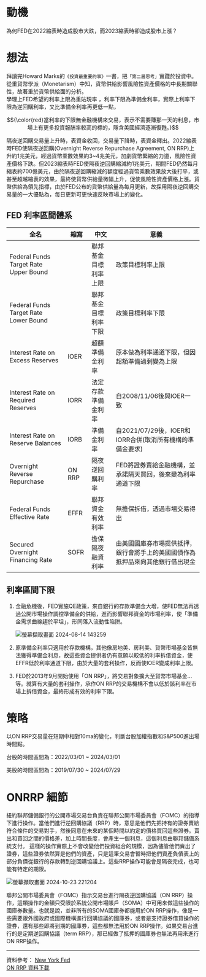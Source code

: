 # 動機 
為何FED在2022縮表時造成股市大跌，而2023縮表時卻造成股市上漲？

# 想法 
拜讀完Howard Marks的`《投資最重要的事》`一書，把`「第二層思考」`實踐於投資中。  
從重貨幣學派（Monetarism）中知，貨幣供給影響風險性資產價格的中長期關聯性，故著重於貨幣供給面的分析。  
學理上FED希望的利率上限為重貼現率 ，利率下限為準備金利率，實際上利率下限為逆回購利率，又比準備金利率再更低一點，

$${\color{red}當利率的下限無金融機構來交易，表示不需要賺那一天的利息，市場上有更多投資報酬率較高的標的，隱含美國經濟逐漸復甦。}$$

隔夜逆回購交易量上升時，表資金收回，交易量下降時，表資金釋出。2022縮表時FED使隔夜逆回購(Overnight Reverse Repurchase Agreement, ON RRP)上升約1兆美元，經過貨幣乘數效果約3~4兆美元，加劇貨幣緊縮的力道，風險性資產價格下跌。但2023縮表時FED使隔夜逆回購縮減約1兆美元，期間FED仍然每月縮表約700億美元，由於隔夜逆回購縮減的額度經過貨幣乘數效果放大後打平，或甚至超越縮表的效果，最終使貨幣供給量微幅上升，促使風險性資產價格上漲。貨幣供給為領先指標，由於FED公布的貨幣供給量為每月更新，故採用隔夜逆回購交易量的一大優點為，每日更新可更快速反映市場上的變化。

## FED 利率區間體系
| 全名                                      | 縮寫  | 中文                   | 意義                                           |
| ----------------------------------------- | ----- | ---------------------- | ---------------------------------------------- |
| Federal Funds Target Rate Upper Bound     |       | 聯邦基金目標利率上限   | 政策目標利率上限                               |
| Federal Funds Target Rate Lower Bound     |       | 聯邦基金目標利率下限   | 政策目標利率下限                               |
| Interest Rate on Excess Reserves          | IOER  | 超額準備金利率         | 原本做為利率通道下限，但因超額準備過剩變為上限    |
| Interest Rate on Required Reserves        | IORR  | 法定存款準備金利率     | 自2008/11/06後與IOER一致                       |
| Interest Rate on  Reserve Balances        | IORB  | 準備金利率             | 自2021/07/29後，IOER和IORR合併(取消所有機構的準備金要求)     |
| Overnight Reverse Repurchase              | ON RRP| 隔夜逆回購利率         | FED將證券賣給金融機構，並承諾隔天買回，後來變為利率通道下限  |
| Federal Funds Effective Rate              | EFFR  | 聯邦資金有效利率       | 無擔保拆借，透過市場交易得出                     |
| Secured Overnight Financing Rate          | SOFR  | 擔保隔夜融資利率       | 由美國國庫券市場提供抵押，銀行會將手上的美國國債作為抵押品來向其他銀行借出現金 |

## 利率區間下限
1. 金融危機後，FED實施QE政策，來自銀行的存款準備金大增，使FED無法再透過公開市場操作調控準備金的供給，進而影響聯邦資金的市場利率，使「準備金需求曲線趨於平坦」，形同落入流動性陷阱。

   ![螢幕擷取畫面 2024-08-14 143259](https://github.com/user-attachments/assets/2afd22f6-2600-4b15-bc41-c65c0fedaae4)


2. 原準備金利率只適用於存款機構，其他像房地美、房利美、貨幣市場基金皆無法獲得準備金利息，故這些資金提供者仍有意願以較低的利率拆借資金，使EFFR低於利率通道下限，由於大量的套利操作，反而使IOER變成利率上限。

3. FED於2013年9月開始使用「ON RRP」，將交易對象擴大至貨幣市場基金...等。就算有大量的套利操作，承作ON RRP的交易機構不會以低於該利率在市場上拆借資金，最終形成有效的利率下限。

# 策略 
以ON RRP交易量在短期中相對10ma的變化，判斷台股加權指數和S&P500進出場時間點。

台股的時間區間為：2022/03/01 ~ 2024/03/01

美股的時間區間為：2019/07/30 ~ 2024/07/29

# ONRRP 細節
紐約聯邦儲備銀行的公開市場交易台負責在聯邦公開市場委員會（FOMC）的指導下進行操作。當他們進行逆回購協議（RRP）時，意思是他們先把持有的證券賣給符合條件的交易對手，然後同意在未來的某個時間以約定的價格買回這些證券。賣出和買回之間的價格差，加上時間長度，會產生一個利息，這個利息由聯邦儲備系統支付。
這樣的操作實際上不會改變他們投資組合的規模，因為儘管他們賣出了證券，這些證券依然算是他們的資產，只是這筆交易會暫時把他們資產負債表上的部分負債從銀行的存款轉到逆回購協議上。這些RRP操作可能會是隔夜完成，也可能有特定的期限。

![螢幕擷取畫面 2024-10-23 221204](https://github.com/user-attachments/assets/b07d96bb-f0b0-4d8b-b954-a874f6f1bfbb)

聯邦公開市場委員會（FOMC）指示交易台進行隔夜逆回購協議（ON RRP）操作，這類操作的金額只受限於系統公開市場賬戶（SOMA）中可用來做這些操作的國庫券數量。也就是說，並非所有的SOMA國庫券都能用於ON RRP操作，像是一些需要跟外國政府或國際機構進行回購協議的國庫券，或者是支持證券借貸操作的證券，還有那些即將到期的國庫券，這些都無法用於ON RRP操作。如果交易台進行的是定期逆回購協議（term RRP），那已經做了抵押的國庫券也無法再用來進行ON RRP操作。

***
資料參考：
[New York Fed](https://www.newyorkfed.org/markets/rrp_faq.html)  
[ON RRP 資料下載](https://fred.stlouisfed.org/series/RRPONTSYD) 

